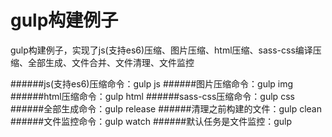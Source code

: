 # gulp构建例子
gulp构建例子，实现了js(支持es6)压缩、图片压缩、html压缩、sass-css编译压缩、全部生成、文件合并、文件清理、文件监控

######js(支持es6)压缩命令：gulp js
######图片压缩命令：gulp img
######html压缩命令：gulp html
######sass-css压缩命令：gulp css
######全部生成命令：gulp release
######清理之前构建的文件：gulp clean
######文件监控命令：gulp watch
######默认任务是文件监控：gulp